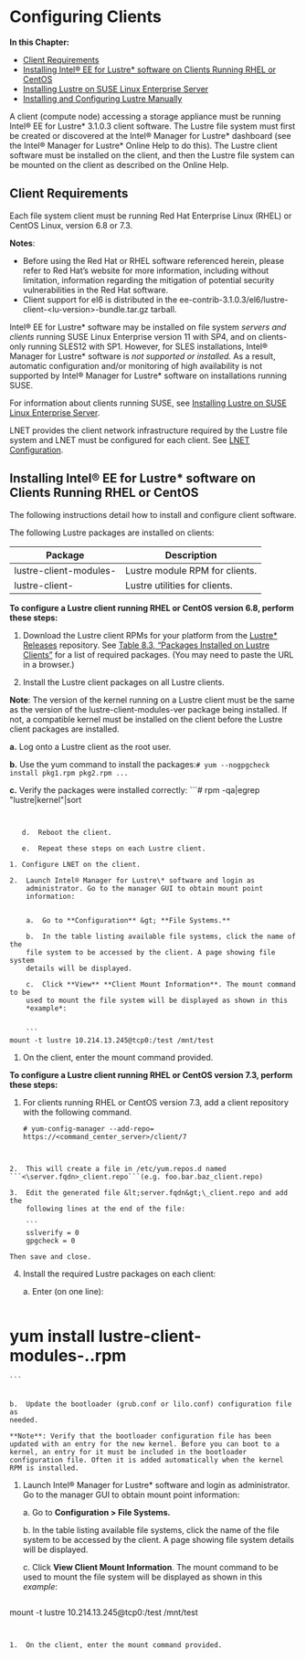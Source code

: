 # Configuring Clients 

**In this Chapter:**

- [Client Requirements](#client-requirements-1)
- [Installing Intel® EE for Lustre\* software on Clients Running RHEL or CentOS](#installing-intel-ee-for-lustre-software-on-clients-running-rhel-or-centos)
- [Installing Lustre on SUSE Linux Enterprise Server](#installing-lustre-on-suse-linux-enterprise-server)
- [Installing and Configuring Lustre Manually](#installing-and-configuring-lustre-manually)


A client (compute node) accessing a storage appliance must be running
Intel® EE for Lustre\* 3.1.0.3 client software. The Lustre file system
must first be created or discovered at the Intel® Manager for Lustre\*
dashboard (see the Intel® Manager for Lustre\* Online Help to do this).
The Lustre client software must be installed on the client, and then the
Lustre file system can be mounted on the client as described on the
Online Help.

Client Requirements 
--------------------

Each file system client must be running Red Hat Enterprise Linux (RHEL)
or CentOS Linux, version 6.8 or 7.3.

**Notes**:

-   Before using the Red Hat or RHEL software referenced herein, please refer to Red Hat’s website for more information, including without limitation, information regarding the mitigation of potential security vulnerabilities in the Red Hat software.
- Client support for el6 is distributed in the ee-contrib-3.1.0.3/el6/lustre-client-&lt;lu-version&gt;-bundle.tar.gz tarball.

Intel® EE for Lustre\* software may be installed on file system
*servers and clients* running SUSE Linux Enterprise version 11 with SP4,
and on clients-only running SLES12 with SP1. However, for SLES
installations, Intel® Manager for Lustre\* software is *not supported or
installed.* As a result, automatic configuration and/or monitoring of
high availability is not supported by Intel® Manager for Lustre\*
software on installations running SUSE.

For information about clients running SUSE, see [Installing Lustre on
SUSE Linux Enterprise Server](ig_ch_08_install_SUSE.md/#installing-Lustre-on).

LNET provides the client network infrastructure required by the Lustre
file system and LNET must be configured for each client. See [LNET
Configuration](ig_ch_04_pre_install.md/#LNET-Configuration).

Installing Intel® EE for Lustre\* software on Clients Running RHEL or CentOS
----------------------------------------------------------------------------

The following instructions detail how to install and configure client
software.

The following Lustre packages are installed on clients:

|Package|Description|
|---|---|
|lustre-client-modules-<ver>|Lustre module RPM for clients.|
|lustre-client-<ver>|Lustre utilities for clients.|

**To configure a Lustre client running RHEL or CentOS version 6.8,
perform these steps:**

1.  Download the Lustre client RPMs for your platform from the [Lustre\*
    Releases](https://wiki.hpdd.intel.com/display/PUB/Lustre+Releases)
    repository. See [Table 8.3, “Packages Installed on Lustre
    Clients”](http://doc.lustre.org/lustre_manual.xhtml#table_j3r_ym3_gk)
    for a list of required packages. (You may need to paste the URL in a
    browser.)

2.  Install the Lustre client packages on all Lustre clients.

   **Note**: The version of the kernel running on a Lustre client must be
the same as the version of the lustre-client-modules-ver package being
installed. If not, a compatible kernel must be installed on the client
before the Lustre client packages are installed.

   **a.**  Log onto a Lustre client as the root user.

   **b.**  Use the yum command to install the packages:```# yum --nogpgcheck install pkg1.rpm pkg2.rpm ...```

   **c.**  Verify the packages were installed correctly:
      ```# rpm -qa|egrep "lustre|kernel"|sort
```


   d.  Reboot the client.

   e.  Repeat these steps on each Lustre client.

1. Configure LNET on the client.

2.  Launch Intel® Manager for Lustre\* software and login as
    administrator. Go to the manager GUI to obtain mount point
    information:


    a.  Go to **Configuration** &gt; **File Systems.**

    b.  In the table listing available file systems, click the name of the
    file system to be accessed by the client. A page showing file system
    details will be displayed.

    c.  Click **View** **Client Mount Information**. The mount command to be
    used to mount the file system will be displayed as shown in this
    *example*:


    ```
mount -t lustre 10.214.13.245@tcp0:/test /mnt/test
```


1.  On the client, enter the mount command provided.

**To configure a Lustre client running RHEL or CentOS version 7.3,
perform these steps:**

1.  For clients running RHEL or CentOS version 7.3, add a client
    repository with the following command.

    ```
    # yum-config-manager --add-repo=
    https://<command_center_server>/client/7
```


2.  This will create a file in /etc/yum.repos.d named ```<\server.fqdn>_client.repo```(e.g. foo.bar.baz_client.repo)

3.  Edit the generated file &lt;server.fqdn&gt;\_client.repo and add the
    following lines at the end of the file:

    ```
    sslverify = 0
    gpgcheck = 0
```

    Then save and close.

4.  Install the required Lustre packages on each client:


    a.  Enter (on one line):


    ```
# yum install lustre-client-modules-<ver>.<arch>.rpm
    ```


    b.  Update the bootloader (grub.conf or lilo.conf) configuration file as
    needed.

    **Note**: Verify that the bootloader configuration file has been updated with an entry for the new kernel. Before you can boot to a  kernel, an entry for it must be included in the bootloader configuration file. Often it is added automatically when the kernel RPM is installed.

1.  Launch Intel® Manager for Lustre\* software and login as
    administrator. Go to the manager GUI to obtain mount point
    information:


    a.  Go to **Configuration > File Systems.**

    b.  In the table listing available file systems, click the name of the
    file system to be accessed by the client. A page showing file system
    details will be displayed.

    c.  Click **View Client Mount Information**. The mount command to be
    used to mount the file system will be displayed as shown in this
    *example*:


    ```
mount -t lustre 10.214.13.245@tcp0:/test /mnt/test
```


1.  On the client, enter the mount command provided.